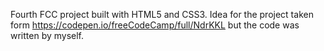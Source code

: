 Fourth FCC project built with HTML5 and CSS3.  Idea for the project taken form https://codepen.io/freeCodeCamp/full/NdrKKL but the code was written by myself.
